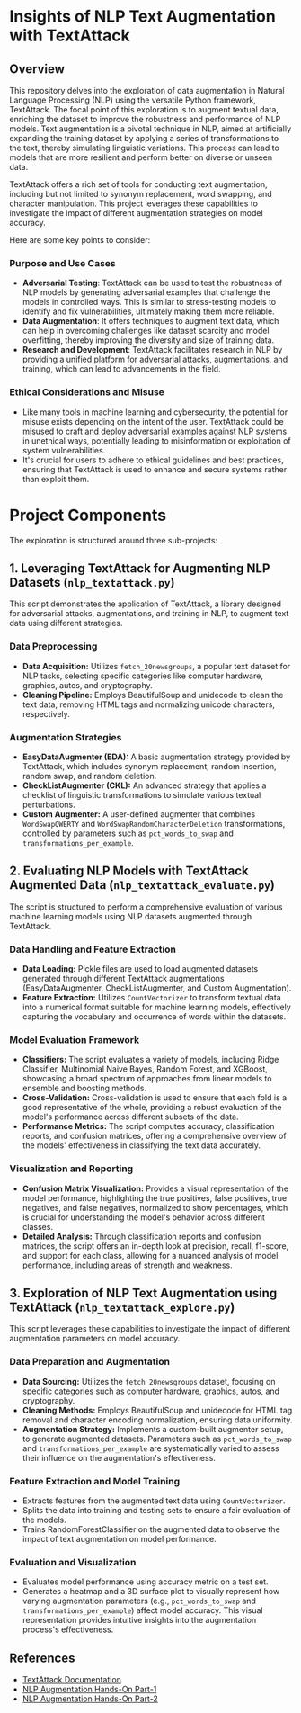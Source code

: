 # Insights of NLP Text Augmentation with TextAttack

## Overview

This repository delves into the exploration of data augmentation in Natural Language Processing (NLP) using the versatile Python framework, TextAttack. The focal point of this exploration is to augment textual data, enriching the dataset to improve the robustness and performance of NLP models. Text augmentation is a pivotal technique in NLP, aimed at artificially expanding the training dataset by applying a series of transformations to the text, thereby simulating linguistic variations. This process can lead to models that are more resilient and perform better on diverse or unseen data.

TextAttack offers a rich set of tools for conducting text augmentation, including but not limited to synonym replacement, word swapping, and character manipulation. This project leverages these capabilities to investigate the impact of different augmentation strategies on model accuracy. 

Here are some key points to consider:

### Purpose and Use Cases

- **Adversarial Testing**: TextAttack can be used to test the robustness of NLP models by generating adversarial examples that challenge the models in controlled ways. This is similar to stress-testing models to identify and fix vulnerabilities, ultimately making them more reliable.
- **Data Augmentation**: It offers techniques to augment text data, which can help in overcoming challenges like dataset scarcity and model overfitting, thereby improving the diversity and size of training data.
- **Research and Development**: TextAttack facilitates research in NLP by providing a unified platform for adversarial attacks, augmentations, and training, which can lead to advancements in the field.

### Ethical Considerations and Misuse
- Like many tools in machine learning and cybersecurity, the potential for misuse exists depending on the intent of the user. TextAttack could be misused to craft and deploy adversarial examples against NLP systems in unethical ways, potentially leading to misinformation or exploitation of system vulnerabilities.
- It's crucial for users to adhere to ethical guidelines and best practices, ensuring that TextAttack is used to enhance and secure systems rather than exploit them.

# Project Components

The exploration is structured around three sub-projects:

## 1. **Leveraging TextAttack for Augmenting NLP Datasets (`nlp_textattack.py`)**

This script demonstrates the application of TextAttack, a library designed for adversarial attacks, augmentations, and training in NLP, to augment text data using different strategies.


### Data Preprocessing
- **Data Acquisition:** Utilizes `fetch_20newsgroups`, a popular text dataset for NLP tasks, selecting specific categories like computer hardware, graphics, autos, and cryptography.
- **Cleaning Pipeline:** Employs BeautifulSoup and unidecode to clean the text data, removing HTML tags and normalizing unicode characters, respectively.

### Augmentation Strategies
- **EasyDataAugmenter (EDA):** A basic augmentation strategy provided by TextAttack, which includes synonym replacement, random insertion, random swap, and random deletion.
- **CheckListAugmenter (CKL):** An advanced strategy that applies a checklist of linguistic transformations to simulate various textual perturbations.
- **Custom Augmenter:** A user-defined augmenter that combines `WordSwapQWERTY` and `WordSwapRandomCharacterDeletion` transformations, controlled by parameters such as `pct_words_to_swap` and `transformations_per_example`.

## 2. **Evaluating NLP Models with TextAttack Augmented Data (`nlp_textattack_evaluate.py`)**

The script is structured to perform a comprehensive evaluation of various machine learning models using NLP datasets augmented through TextAttack. 

### Data Handling and Feature Extraction
- **Data Loading:** Pickle files are used to load augmented datasets generated through different TextAttack augmentations (EasyDataAugmenter, CheckListAugmenter, and Custom Augmentation).
- **Feature Extraction:** Utilizes `CountVectorizer` to transform textual data into a numerical format suitable for machine learning models, effectively capturing the vocabulary and occurrence of words within the datasets.

### Model Evaluation Framework
- **Classifiers:** The script evaluates a variety of models, including Ridge Classifier, Multinomial Naive Bayes, Random Forest, and XGBoost, showcasing a broad spectrum of approaches from linear models to ensemble and boosting methods.
- **Cross-Validation:** Cross-validation is used to ensure that each fold is a good representative of the whole, providing a robust evaluation of the model's performance across different subsets of the data.
- **Performance Metrics:** The script computes accuracy, classification reports, and confusion matrices, offering a comprehensive overview of the models' effectiveness in classifying the text data accurately.

### Visualization and Reporting
- **Confusion Matrix Visualization:** Provides a visual representation of the model performance, highlighting the true positives, false positives, true negatives, and false negatives, normalized to show percentages, which is crucial for understanding the model's behavior across different classes.
- **Detailed Analysis:** Through classification reports and confusion matrices, the script offers an in-depth look at precision, recall, f1-score, and support for each class, allowing for a nuanced analysis of model performance, including areas of strength and weakness.

## 3. **Exploration of NLP Text Augmentation using TextAttack (`nlp_textattack_explore.py`)**

This script leverages these capabilities to investigate the impact of different augmentation parameters on model accuracy.

### Data Preparation and Augmentation 
- **Data Sourcing:** Utilizes the `fetch_20newsgroups` dataset, focusing on specific categories such as computer hardware, graphics, autos, and cryptography.
- **Cleaning Methods:** Employs BeautifulSoup and unidecode for HTML tag removal and character encoding normalization, ensuring data uniformity.
- **Augmentation Strategy:** Implements a custom-built augmenter setup, to generate augmented datasets. Parameters such as `pct_words_to_swap` and `transformations_per_example` are systematically varied to assess their influence on the augmentation's effectiveness.

### Feature Extraction and Model Training
- Extracts features from the augmented text data using `CountVectorizer`.
- Splits the data into training and testing sets to ensure a fair evaluation of the models.
- Trains RandomForestClassifier on the augmented data to observe the impact of text augmentation on model performance.

### Evaluation and Visualization
- Evaluates model performance using accuracy metric on a test set.
- Generates a heatmap and a 3D surface plot to visually represent how varying augmentation parameters (e.g., `pct_words_to_swap` and `transformations_per_example`) affect model accuracy. This visual representation provides intuitive insights into the augmentation process's effectiveness.


## References

- [TextAttack Documentation](https://textattack.readthedocs.io/en/latest/index.html)
- [NLP Augmentation Hands-On Part-1](https://akgeni.medium.com/nlp-augmentation-hands-on-cda88aa5d837)
- [NLP Augmentation Hands-On Part-2](https://akgeni.medium.com/nlp-augmentation-hands-on-77bfd9fff5e2)
